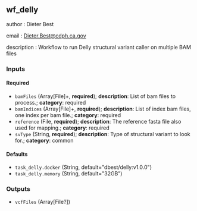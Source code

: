 
## wf_delly

author
: Dieter Best

email
: Dieter.Best@cdph.ca.gov

description
: Workflow to run Delly structural variant caller on multiple BAM files

### Inputs

#### Required

  * `bamFiles` (Array[File]+, **required**); **description**: List of bam files to process.; **category**: required
  * `bamIndices` (Array[File]+, **required**); **description**: List of index bam files, one index per bam file.; **category**: required
  * `reference` (File, **required**); **description**: The reference fasta file also used for mapping.; **category**: required
  * `svType` (String, **required**); **description**: Type of structural variant to look for.; **category**: common

#### Defaults

  * `task_delly.docker` (String, default="dbest/delly:v1.0.0")
  * `task_delly.memory` (String, default="32GB")

### Outputs

  * `vcfFiles` (Array[File?])
